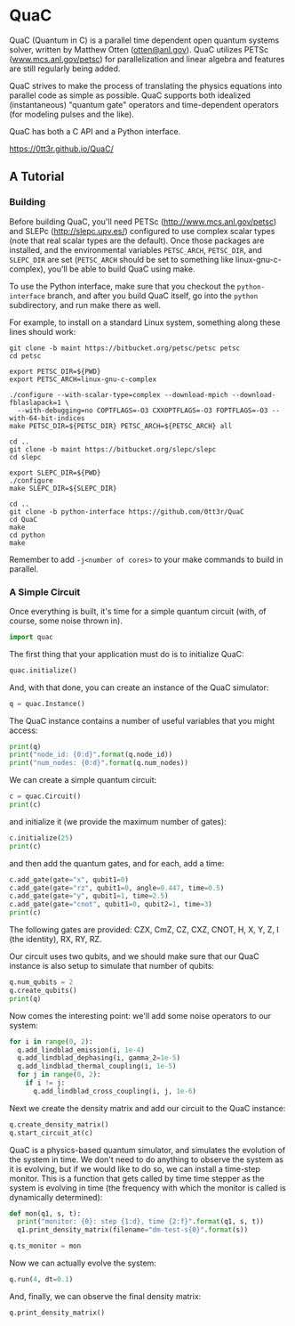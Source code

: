 # QuaC

QuaC (Quantum in C) is a parallel time dependent open quantum systems solver, written by Matthew Otten (otten@anl.gov). QuaC utilizes PETSc (www.mcs.anl.gov/petsc) for parallelization and linear algebra and features are still regularly being added.

QuaC strives to make the process of translating the physics equations into parallel code as simple as possible. QuaC supports both idealized (instantaneous) "quantum gate" operators and time-dependent operators (for modeling pulses and the like).

QuaC has both a C API and a Python interface.

https://0tt3r.github.io/QuaC/

## A Tutorial

### Building

Before building QuaC, you'll need PETSc (http://www.mcs.anl.gov/petsc) and SLEPc (http://slepc.upv.es/) configured to use complex scalar types (note that real scalar types are the default). Once those packages are installed, and the environmental variables `PETSC_ARCH`, `PETSC_DIR`, and `SLEPC_DIR` are set (`PETSC_ARCH` should be set to something like linux-gnu-c-complex), you'll be able to build QuaC using make.

To use the Python interface, make sure that you checkout the `python-interface` branch, and after you build QuaC itself, go into the `python` subdirectory, and run make there as well.

For example, to install on a standard Linux system, something along these lines should work:

```
git clone -b maint https://bitbucket.org/petsc/petsc petsc
cd petsc

export PETSC_DIR=${PWD}
export PETSC_ARCH=linux-gnu-c-complex 

./configure --with-scalar-type=complex --download-mpich --download-fblaslapack=1 \
  --with-debugging=no COPTFLAGS=-O3 CXXOPTFLAGS=-O3 FOPTFLAGS=-O3 --with-64-bit-indices
make PETSC_DIR=${PETSC_DIR} PETSC_ARCH=${PETSC_ARCH} all

cd ..
git clone -b maint https://bitbucket.org/slepc/slepc
cd slepc

export SLEPC_DIR=${PWD}
./configure
make SLEPC_DIR=${SLEPC_DIR}

cd ..
git clone -b python-interface https://github.com/0tt3r/QuaC
cd QuaC
make
cd python
make
```

Remember to add `-j<number of cores>` to your make commands to build in parallel.

### A Simple Circuit

Once everything is built, it's time for a simple quantum circuit (with, of course, some noise thrown in).

```python
import quac
```

The first thing that your application must do is to initialize QuaC:

```python
quac.initialize()
```

And, with that done, you can create an instance of the QuaC simulator:

```python
q = quac.Instance()
```

The QuaC instance contains a number of useful variables that you might access:

```python
print(q)
print("node_id: {0:d}".format(q.node_id))
print("num_nodes: {0:d}".format(q.num_nodes))
```

We can create a simple quantum circuit:

```python
c = quac.Circuit()
print(c)
```

and initialize it (we provide the maximum number of gates):

```python
c.initialize(25)
print(c)
```

and then add the quantum gates, and for each, add a time:

```python
c.add_gate(gate="x", qubit1=0)
c.add_gate(gate="rz", qubit1=0, angle=0.447, time=0.5)
c.add_gate(gate="y", qubit1=1, time=2.5)
c.add_gate(gate="cnot", qubit1=0, qubit2=1, time=3)
print(c)
```

The following gates are provided: CZX, CmZ, CZ, CXZ, CNOT, H, X, Y, Z, I (the identity), RX, RY, RZ.

Our circuit uses two qubits, and we should make sure that our QuaC instance is also setup to simulate that number of qubits:

```python
q.num_qubits = 2
q.create_qubits()
print(q)
```

Now comes the interesting point: we'll add some noise operators to our system:

```python
for i in range(0, 2):
  q.add_lindblad_emission(i, 1e-4)
  q.add_lindblad_dephasing(i, gamma_2=1e-5)
  q.add_lindblad_thermal_coupling(i, 1e-5)
  for j in range(0, 2):
    if i != j:
      q.add_lindblad_cross_coupling(i, j, 1e-6)
```

Next we create the density matrix and add our circuit to the QuaC instance:

```python
q.create_density_matrix()
q.start_circuit_at(c)
```

QuaC is a physics-based quantum simulator, and simulates the evolution of the system in time. We don't need to do anything to observe the system as it is evolving, but if we would like to do so, we can install a time-step monitor. This is a function that gets called by time time stepper as the system is evolving in time (the frequency with which the monitor is called is dynamically determined):

```python
def mon(q1, s, t):
  print("monitor: {0}: step {1:d}, time {2:f}".format(q1, s, t))
  q1.print_density_matrix(filename="dm-test-s{0}".format(s))

q.ts_monitor = mon
```

Now we can actually evolve the system:

```python
q.run(4, dt=0.1)
```

And, finally, we can observe the final density matrix:

```python
q.print_density_matrix()
```



